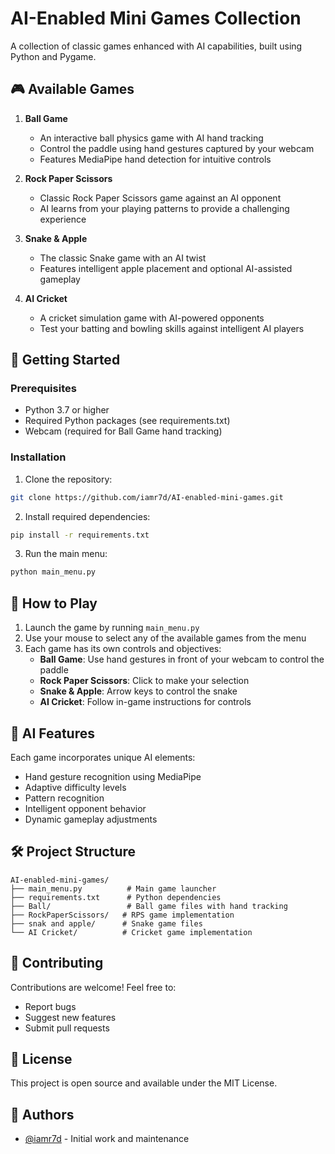# AI-Enabled Mini Games Collection

A collection of classic games enhanced with AI capabilities, built using Python and Pygame.

## 🎮 Available Games

1. **Ball Game**
   - An interactive ball physics game with AI hand tracking
   - Control the paddle using hand gestures captured by your webcam
   - Features MediaPipe hand detection for intuitive controls

2. **Rock Paper Scissors**
   - Classic Rock Paper Scissors game against an AI opponent
   - AI learns from your playing patterns to provide a challenging experience

3. **Snake & Apple**
   - The classic Snake game with an AI twist
   - Features intelligent apple placement and optional AI-assisted gameplay

4. **AI Cricket**
   - A cricket simulation game with AI-powered opponents
   - Test your batting and bowling skills against intelligent AI players

## 🚀 Getting Started

### Prerequisites
- Python 3.7 or higher
- Required Python packages (see requirements.txt)
- Webcam (required for Ball Game hand tracking)

### Installation

1. Clone the repository:
```bash
git clone https://github.com/iamr7d/AI-enabled-mini-games.git
```

2. Install required dependencies:
```bash
pip install -r requirements.txt
```

3. Run the main menu:
```bash
python main_menu.py
```

## 🎯 How to Play

1. Launch the game by running `main_menu.py`
2. Use your mouse to select any of the available games from the menu
3. Each game has its own controls and objectives:
   - **Ball Game**: Use hand gestures in front of your webcam to control the paddle
   - **Rock Paper Scissors**: Click to make your selection
   - **Snake & Apple**: Arrow keys to control the snake
   - **AI Cricket**: Follow in-game instructions for controls

## 🤖 AI Features

Each game incorporates unique AI elements:
- Hand gesture recognition using MediaPipe
- Adaptive difficulty levels
- Pattern recognition
- Intelligent opponent behavior
- Dynamic gameplay adjustments

## 🛠️ Project Structure

```
AI-enabled-mini-games/
├── main_menu.py          # Main game launcher
├── requirements.txt      # Python dependencies
├── Ball/                 # Ball game files with hand tracking
├── RockPaperScissors/   # RPS game implementation
├── snak and apple/      # Snake game files
└── AI Cricket/          # Cricket game implementation
```

## 🤝 Contributing

Contributions are welcome! Feel free to:
- Report bugs
- Suggest new features
- Submit pull requests

## 📝 License

This project is open source and available under the MIT License.

## 👥 Authors

- [@iamr7d](https://github.com/iamr7d) - Initial work and maintenance
